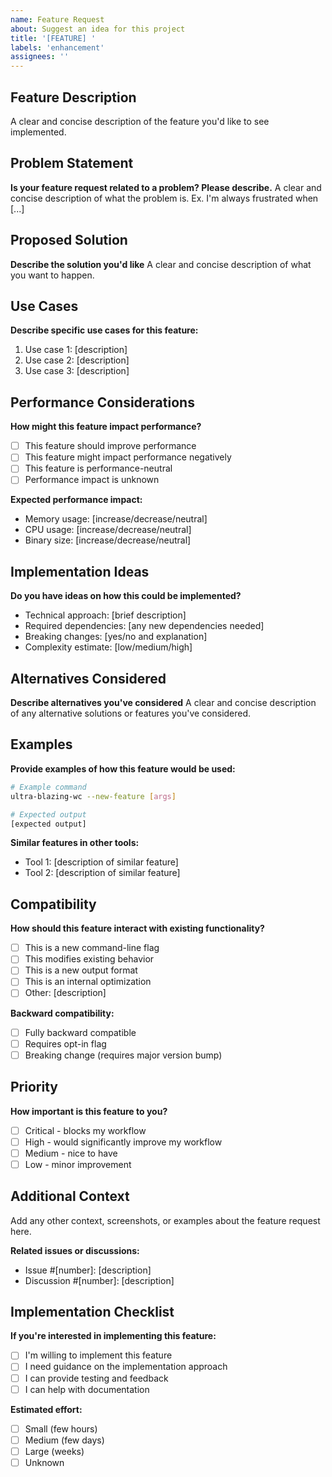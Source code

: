```yaml
---
name: Feature Request
about: Suggest an idea for this project
title: '[FEATURE] '
labels: 'enhancement'
assignees: ''
---
```


## Feature Description

A clear and concise description of the feature you'd like to see implemented.

## Problem Statement

**Is your feature request related to a problem? Please describe.**
A clear and concise description of what the problem is. Ex. I'm always frustrated when [...]

## Proposed Solution

**Describe the solution you'd like**
A clear and concise description of what you want to happen.

## Use Cases

**Describe specific use cases for this feature:**
1. Use case 1: [description]
2. Use case 2: [description]
3. Use case 3: [description]

## Performance Considerations

**How might this feature impact performance?**
- [ ] This feature should improve performance
- [ ] This feature might impact performance negatively
- [ ] This feature is performance-neutral
- [ ] Performance impact is unknown

**Expected performance impact:**
- Memory usage: [increase/decrease/neutral]
- CPU usage: [increase/decrease/neutral]
- Binary size: [increase/decrease/neutral]

## Implementation Ideas

**Do you have ideas on how this could be implemented?**
- Technical approach: [brief description]
- Required dependencies: [any new dependencies needed]
- Breaking changes: [yes/no and explanation]
- Complexity estimate: [low/medium/high]

## Alternatives Considered

**Describe alternatives you've considered**
A clear and concise description of any alternative solutions or features you've considered.

## Examples

**Provide examples of how this feature would be used:**

```bash
# Example command
ultra-blazing-wc --new-feature [args]

# Expected output
[expected output]
```

**Similar features in other tools:**
- Tool 1: [description of similar feature]
- Tool 2: [description of similar feature]

## Compatibility

**How should this feature interact with existing functionality?**
- [ ] This is a new command-line flag
- [ ] This modifies existing behavior
- [ ] This is a new output format
- [ ] This is an internal optimization
- [ ] Other: [description]

**Backward compatibility:**
- [ ] Fully backward compatible
- [ ] Requires opt-in flag
- [ ] Breaking change (requires major version bump)

## Priority

**How important is this feature to you?**
- [ ] Critical - blocks my workflow
- [ ] High - would significantly improve my workflow
- [ ] Medium - nice to have
- [ ] Low - minor improvement

## Additional Context

Add any other context, screenshots, or examples about the feature request here.

**Related issues or discussions:**
- Issue #[number]: [description]
- Discussion #[number]: [description]

## Implementation Checklist

**If you're interested in implementing this feature:**
- [ ] I'm willing to implement this feature
- [ ] I need guidance on the implementation approach
- [ ] I can provide testing and feedback
- [ ] I can help with documentation

**Estimated effort:**
- [ ] Small (few hours)
- [ ] Medium (few days)
- [ ] Large (weeks)
- [ ] Unknown 